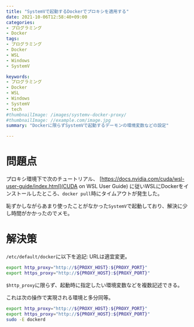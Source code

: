 ```yaml
---
title: "SystemVで起動するDockerでプロキシを適用する"
date: 2021-10-06T12:58:40+09:00
categories:
- プログラミング
- Docker
tags:
- プログラミング
- Docker
- WSL
- Windows
- SystemV

keywords:
- プログラミング
- Docker
- WSL
- Windows
- SystemV
- tech
#thumbnailImage: /images/systemv-docker-proxy/
#thumbnailImage: //example.com/image.jpg
summary: "Dockerに限らずSystemVで起動するデーモンの環境変数などの設定"

---
```


# 問題点
プロキシ環境下で次のチュートリアル、
[https://docs.nvidia.com/cuda/wsl-user-guide/index.html](CUDA on WSL User Guide)
に従いWSLにDockerをインストールしたところ、`docker pull`時にタイムアウトが発生した。

恥ずかしながらあまり使ったことがなかった`SystemV`で起動しており、解決に少し時間がかかったのでメモ。

# 解決策

`/etc/default/docker`に以下を追記:
URLは適宜変更。
```bash
export http_proxy="http://${PROXY_HOST}:${PROXY_PORT}"
export https_proxy="http://${PROXY_HOST}:${PROXY_PORT}"
```
`$http_proxy`に限らず、起動時に指定したい環境変数などを複数記述できる。

これは次の操作で実現される環境と多分同等。
```bash
export http_proxy="http://${PROXY_HOST}:${PROXY_PORT}"
export https_proxy="http://${PROXY_HOST}:${PROXY_PORT}"
sudo -E dockerd
```
